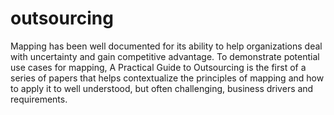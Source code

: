 # outsourcing
Mapping has been well documented for its ability to help organizations deal with uncertainty and gain competitive advantage. To demonstrate potential use cases for mapping, A Practical Guide to Outsourcing is the first of a series of papers that helps contextualize the principles of mapping and how to apply it to well understood, but often challenging, business drivers and requirements.
